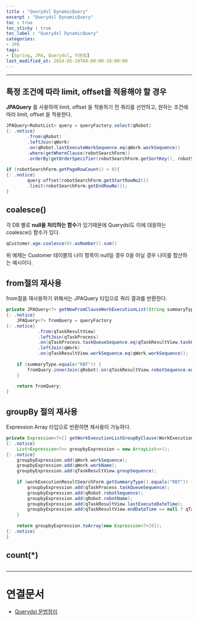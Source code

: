 ```yaml
---
title : "Querydsl DynamicQuery"
excerpt : "Querydsl DynamicQuery"
toc : true
toc_sticky : true
toc_label : "Querydsl DynamicQuery"
categories:
- JPA
tags:
- [Spring, JPA, Querydsl, 미완료]
last_modified_at: 2024-05-10T08:00:00-10:00:00
---
```

  
---
  
## 특정 조건에 따라 limit, offset을 적용해야 할 경우
**JPAQuery** 를 사용하여 limit, offset 을 적용하기 전 쿼리를 선언하고, 원하는 조건에 따라 limit, offset 을 적용한다.
  
```java
JPAQuery<RobotList> query = queryFactory.select(qRobot)   
{: .notice}  
        .from(qRobot)  
        .leftJoin(qWork)  
        .on(qRobot.lastExecuteWorkSequence.eq(qWork.workSequence))  
        .where(getWhereClause(robotSearchForm))  
        .orderBy(getOrderSpecifier(robotSearchForm.getSortKey(), robotSearchForm.getSortOrder()));  
  
if (robotSearchForm.getPageRowCount() > 0){   
{: .notice}  
        query.offset(robotSearchForm.getStartRowNo2())  
        .limit(robotSearchForm.getEndRowNo());  
}
```
  
## coalesce()
 각 DB 별로 **null을 처리하는 함수**가 있기때문에 Querydsl도 이에 대응하는 coalesce() 함수가 있다.
  
```java
qCustomer.age.coalesce(0).asNumber().sum()
```
 
 위 예제는 Customer 테이블의 나이 항목이 null일 경우 0을 아닐 경우 나이를 합산하는 예시이다.
  
## from절의 재사용
 from절을 재사용하기 위해서는 JPAQuery 타입으로 쿼리 결과를 반환한다.
  
```java
private JPAQuery<?> getNewFromClauseWorkExecutionList(String summaryType){   
{: .notice}  
    JPAQuery<?> fromQuery = queryFactory   
{: .notice}  
            .from(qTaskResultView)  
            .leftJoin(qTaskProcess)  
            .on(qTaskProcess.taskQueueSequence.eq(qTaskResultView.taskQueueSequence))  
            .leftJoin(qWork)  
            .on(qTaskResultView.workSequence.eq(qWork.workSequence));  
  
    if (summaryType.equals("RBT")) {  
        fromQuery.innerJoin(qRobot).on(qTaskResultView.robotSequence.eq(qRobot.robotSequence));  
    }  
  
    return fromQuery;  
}
```
  
## groupBy 절의 재사용
 Expression Array 타입으로 반환하면 재사용이 가능하다.
  
```java
private Expression<?>[] getWorkExecutionListGroupByClause(WorkExecutionResultSearchForm workExecutionResultSearchForm) {   
{: .notice}  
    List<Expression<?>> groupbyExpression = new ArrayList<>();   
{: .notice}  
    groupbyExpression.add(qWork.workSequence);  
    groupbyExpression.add(qWork.workName);  
    groupbyExpression.add(qTaskResultView.groupSequence);  
  
    if (workExecutionResultSearchForm.getSummaryType().equals("RBT")) {  
        groupbyExpression.add(qTaskProcess.taskQueueSequence);  
        groupbyExpression.add(qRobot.robotSequence);  
        groupbyExpression.add(qRobot.robotName);  
        groupbyExpression.add(qTaskResultView.lastExecuteDateTime);  
        groupbyExpression.add(qTaskResultView.endDateTime == null ? qTaskResultView.lastExecuteDateTime : qTaskResultView.endDateTime);  
    }  
  
    return groupbyExpression.toArray(new Expression<?>[0]);   
{: .notice}  
}
```
  
## count(\*)
  
```java

```

---
  
# 연결문서
- [Querydsl 문법정리](https://russell-seo.tistory.com/28)